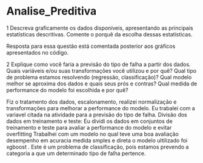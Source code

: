 # Analise_Preditiva

1 Descreva graficamente os dados disponíveis, apresentando as principais estatísticas descritivas. Comente o porquê da escolha dessas estatísticas.

Resposta para essa questão está comentada posterior aos gráficos apresentados no código.


2 Explique como você faria a previsão do tipo de falha a partir dos dados. Quais variáveis e/ou suas transformações você utilizou e por quê? Qual tipo de problema estamos resolvendo (regressão, classificação)? Qual modelo melhor se aproxima dos dados e quais seus prós e contras? Qual medida de performance do modelo foi escolhida e por quê?

Fiz o tratamento dos dados, escalonamento,  realizei normalização e transformações para melhorar a performance do modelo.
Eu trabalei com a variavel citada na atividade para a previsão do tipo de falha.
Divisão dos dados em treinamento e teste: Eu dividi os dados em conjuntos de treinamento e teste para avaliar a performance do modelo e evitar overfitting
Trabalhei com um modelo no qual teve uma boa avaliação desempenho em acuracia medida smples e direta o modelo ultilizado foi xgboost .
Este é um problema de classificação, pois estamos prevendo a categoria a que um determinado tipo de falha pertence.